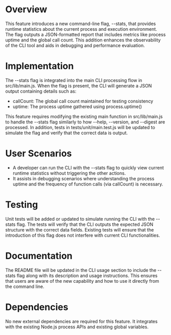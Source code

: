 # Overview
This feature introduces a new command-line flag, --stats, that provides runtime statistics about the current process and execution environment. The flag outputs a JSON-formatted report that includes metrics like process uptime and the global call count. This addition enhances the observability of the CLI tool and aids in debugging and performance evaluation.

# Implementation
The --stats flag is integrated into the main CLI processing flow in src/lib/main.js. When the flag is present, the CLI will generate a JSON output containing details such as:
  - callCount: The global call count maintained for testing consistency
  - uptime: The process uptime gathered using process.uptime()

This feature requires modifying the existing main function in src/lib/main.js to handle the --stats flag similarly to how --help, --version, and --digest are processed. In addition, tests in tests/unit/main.test.js will be updated to simulate the flag and verify that the correct data is output.

# User Scenarios
- A developer can run the CLI with the --stats flag to quickly view current runtime statistics without triggering the other actions.
- It assists in debugging scenarios where understanding the process uptime and the frequency of function calls (via callCount) is necessary.

# Testing
Unit tests will be added or updated to simulate running the CLI with the --stats flag. The tests will verify that the CLI outputs the expected JSON structure with the correct data fields. Existing tests will ensure that the introduction of this flag does not interfere with current CLI functionalities.

# Documentation
The README file will be updated in the CLI usage section to include the --stats flag along with its description and usage instructions. This ensures that users are aware of the new capability and how to use it directly from the command line.

# Dependencies
No new external dependencies are required for this feature. It integrates with the existing Node.js process APIs and existing global variables.
